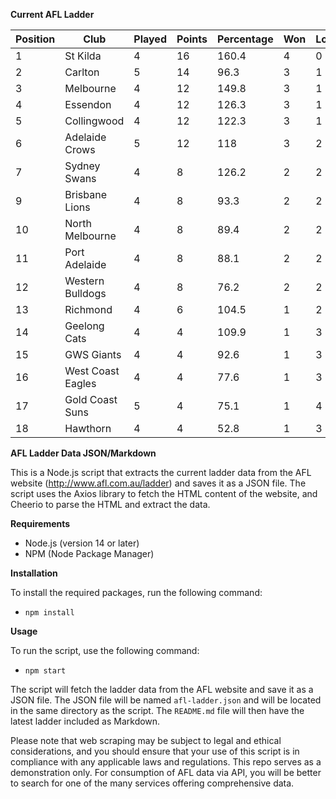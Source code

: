 **Current AFL Ladder**

| Position | Club | Played | Points | Percentage | Won | Lost | Drawn | PF | PA |
| -------- | ---- | ------ | ------ | ---------- | --- | ---- | ----- | -- | -- |
| 1 | St Kilda | 4 | 16 | 160.4 | 4 | 0 | 0 | 364 | 227 |
| 2 | Carlton | 5 | 14 | 96.3 | 3 | 1 | 1 | 391 | 406 |
| 3 | Melbourne | 4 | 12 | 149.8 | 3 | 1 | 0 | 457 | 305 |
| 4 | Essendon | 4 | 12 | 126.3 | 3 | 1 | 0 | 394 | 312 |
| 5 | Collingwood | 4 | 12 | 122.3 | 3 | 1 | 0 | 406 | 332 |
| 6 | Adelaide Crows | 5 | 12 | 118 | 3 | 2 | 0 | 512 | 434 |
| 7 | Sydney Swans | 4 | 8 | 126.2 | 2 | 2 | 0 | 376 | 298 |
| 9 | Brisbane Lions | 4 | 8 | 93.3 | 2 | 2 | 0 | 334 | 358 |
| 10 | North Melbourne | 4 | 8 | 89.4 | 2 | 2 | 0 | 305 | 341 |
| 11 | Port Adelaide | 4 | 8 | 88.1 | 2 | 2 | 0 | 342 | 388 |
| 12 | Western Bulldogs | 4 | 8 | 76.2 | 2 | 2 | 0 | 262 | 344 |
| 13 | Richmond | 4 | 6 | 104.5 | 1 | 2 | 1 | 299 | 286 |
| 14 | Geelong Cats | 4 | 4 | 109.9 | 1 | 3 | 0 | 366 | 333 |
| 15 | GWS Giants | 4 | 4 | 92.6 | 1 | 3 | 0 | 326 | 352 |
| 16 | West Coast Eagles | 4 | 4 | 77.6 | 1 | 3 | 0 | 312 | 402 |
| 17 | Gold Coast Suns | 5 | 4 | 75.1 | 1 | 4 | 0 | 364 | 485 |
| 18 | Hawthorn | 4 | 4 | 52.8 | 1 | 3 | 0 | 227 | 430 |

**AFL Ladder Data JSON/Markdown**

This is a Node.js script that extracts the current ladder data from the AFL website (http://www.afl.com.au/ladder) and saves it as a JSON file. The script uses the Axios library to fetch the HTML content of the website, and Cheerio to parse the HTML and extract the data.

**Requirements**

- Node.js (version 14 or later)
- NPM (Node Package Manager)

**Installation**

To install the required packages, run the following command:

 - `npm install`

**Usage**

To run the script, use the following command:

 - `npm start`

The script will fetch the ladder data from the AFL website and save it as a JSON file. The JSON file will be named `afl-ladder.json` and will be located in the same directory as the script. The `README.md` file will then have the latest ladder included as Markdown.

Please note that web scraping may be subject to legal and ethical considerations, and you should ensure that your use of this script is in compliance with any applicable laws and regulations. This repo serves as a demonstration only. For consumption of AFL data via API, you will be better to search for one of the many services offering comprehensive data.
